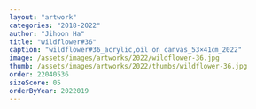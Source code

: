 ```yaml
---
layout: "artwork"
categories: "2018-2022"
author: "Jihoon Ha"
title: "wildflower#36"
caption: "wildflower#36_acrylic,oil on canvas_53×41㎝_2022"
image: /assets/images/artworks/2022/wildflower-36.jpg
thumb: /assets/images/artworks/2022/thumbs/wildflower-36.jpg
order: 22040536
sizeScore: 05
orderByYear: 2022019
---
```

